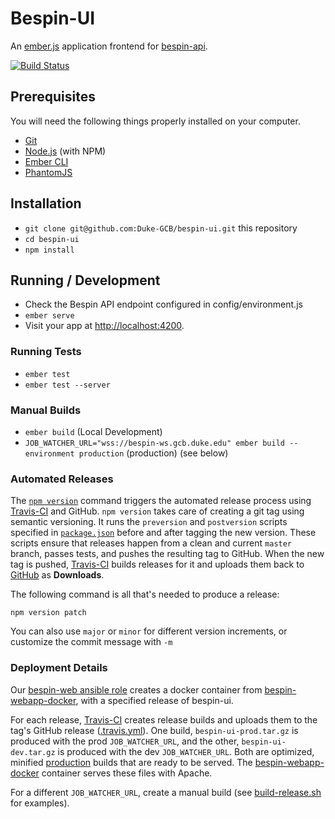 # Bespin-UI

An [ember.js](http://emberjs.com/) application frontend for [bespin-api](https://github.com/Duke-GCB/bespin-api).

[![Build Status](https://travis-ci.org/Duke-GCB/bespin-ui.svg?branch=master)](https://travis-ci.org/Duke-GCB/bespin-ui)

## Prerequisites

You will need the following things properly installed on your computer.

* [Git](https://git-scm.com/)
* [Node.js](https://nodejs.org/) (with NPM)
* [Ember CLI](https://ember-cli.com/)
* [PhantomJS](http://phantomjs.org/)

## Installation

* `git clone git@github.com:Duke-GCB/bespin-ui.git` this repository
* `cd bespin-ui`
* `npm install`

## Running / Development

* Check the Bespin API endpoint configured in config/environment.js
* `ember serve`
* Visit your app at [http://localhost:4200](http://localhost:4200).

### Running Tests

* `ember test`
* `ember test --server`

### Manual Builds

* `ember build` (Local Development)
* `JOB_WATCHER_URL="wss://bespin-ws.gcb.duke.edu" ember build --environment production` (production) (see below)

### Automated Releases

The [`npm version`](https://docs.npmjs.com/cli/version) command triggers the automated release process using [Travis-CI](https://travis-ci.org/Duke-GCB/bespin-ui) and GitHub. `npm version` takes care of creating a git tag using semantic versioning. It runs the `preversion` and `postversion` scripts specified in  [`package.json`](package.json) before and after tagging the new version. These scripts ensure that releases happen from a clean and current `master` branch, passes tests, and pushes the resulting tag to GitHub. When the new tag is pushed, [Travis-CI](https://travis-ci.org/Duke-GCB/bespin-ui) builds releases for it and uploads them back to [GitHub](https://github.com/duke-gcb/bespin-ui/releases) as **Downloads**.

The following command is all that's needed to produce a release:

```
npm version patch
```

You can also use `major` or `minor` for different version increments, or customize the commit message with `-m`

###  Deployment Details

Our [bespin-web ansible role](https://github.com/Duke-GCB/gcb-ansible-roles/blob/master/bespin_web/tasks/run-server.yml#L22) creates a docker container from [bespin-webapp-docker](https://github.com/Duke-GCB/bespin-webapp-docker), with a specified release of bespin-ui.

For each release, [Travis-CI](https://travis-ci.org/Duke-GCB/bespin-ui) creates release builds and uploads them to the tag's GitHub release ([.travis.yml](.travis.yml)). One build, `bespin-ui-prod.tar.gz` is produced with the prod `JOB_WATCHER_URL`, and the other, `bespin-ui-dev.tar.gz` is produced with the dev `JOB_WATCHER_URL`. Both are optimized, minified [production](https://ember-cli.com/user-guide/#deployments) builds that are ready to be served. The [bespin-webapp-docker](https://github.com/Duke-GCB/bespin-webapp-docker) container serves these files with Apache.

For a different `JOB_WATCHER_URL`, create a manual build (see [build-release.sh](build-release.sh) for examples).
